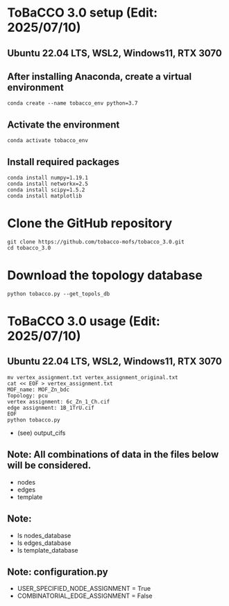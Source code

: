 # ToBaCCO 3.0 setup (Edit: 2025/07/10)
## Ubuntu 22.04 LTS, WSL2, Windows11, RTX 3070


## After installing Anaconda, create a virtual environment
```
conda create --name tobacco_env python=3.7
```


## Activate the environment
```
conda activate tobacco_env
```


## Install required packages
```
conda install numpy=1.19.1
conda install networkx=2.5
conda install scipy=1.5.2
conda install matplotlib
```


# Clone the GitHub repository
```
git clone https://github.com/tobacco-mofs/tobacco_3.0.git
cd tobacco_3.0
```


# Download the topology database
```
python tobacco.py --get_topols_db
```


# ToBaCCO 3.0 usage (Edit: 2025/07/10)
## Ubuntu 22.04 LTS, WSL2, Windows11, RTX 3070

```
mv vertex_assignment.txt vertex_assignment_original.txt 
cat << EOF > vertex_assignment.txt
MOF_name: MOF_Zn_bdc
Topology: pcu
vertex assignment: 6c_Zn_1_Ch.cif
edge assignment: 1B_1TrU.cif
EOF
python tobacco.py
```
- (see) output_cifs

## Note: All combinations of data in the files below will be considered.
- nodes
- edges
- template

## Note:
- ls nodes_database
- ls edges_database
- ls template_database

## Note: configuration.py
- USER_SPECIFIED_NODE_ASSIGNMENT = True
- COMBINATORIAL_EDGE_ASSIGNMENT = False
